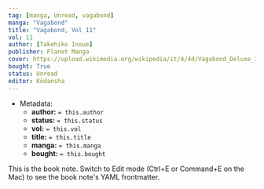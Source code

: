 ```yaml
---
tag: [manga, Unread, vagabond]
manga: "Vagabond"
title: "Vagabond, Vol 11"
vol: 11
author: [Takehiko Inoue]
publisher: Planet Manga
cover: https://upload.wikimedia.org/wikipedia/it/4/4d/Vagabond_Deluxe_1.jpg
bought: True
status: Unread
editor: Kōdansha
---
```


- Metadata:
    - **author:** `= this.author`
    - **status:** `= this.status`
    - **vol:** `= this.vol`
    - **title:** `= this.title`
    - **manga:** `= this.manga`
    - **bought:** `= this.bought`

This is the book note. Switch to Edit mode (Ctrl+E or Command+E on the Mac) to see the book note's YAML frontmatter.